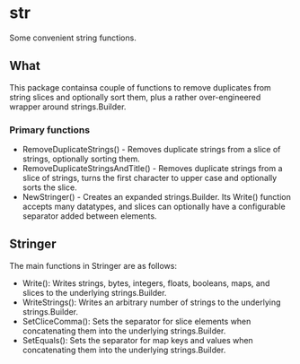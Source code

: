 # str
Some convenient string functions.

## What
This package containsa couple of functions to remove duplicates from string slices and optionally sort them, plus a rather over-engineered wrapper around strings.Builder.

### Primary functions
- RemoveDuplicateStrings() - Removes duplicate strings from a slice of strings, optionally sorting them.
- RemoveDuplicateStringsAndTitle() - Removes duplicate strings from a slice of strings, turns the first character to upper case and optionally sorts the slice.
- NewStringer() - Creates an expanded strings.Builder. Its Write() function accepts many datatypes, and slices can optionally have a configurable separator added between elements.

## Stringer
The main functions in Stringer are as follows:
- Write(): Writes strings, bytes, integers, floats, booleans, maps, and slices to the underlying strings.Builder.
- WriteStrings(): Writes an arbitrary number of strings to the underlying strings.Builder.
- SetCliceComma(): Sets the separator for slice elements when concatenating them into the underlying strings.Builder.
- SetEquals(): Sets the separator for map keys and values when concatenating them into the underlying strings.Builder.

